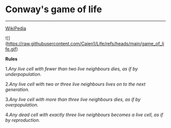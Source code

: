 # Conway's game of life
***

[WikiPedia](https://en.wikipedia.org/wiki/Conway's_Game_of_Life)  

 ![] (https://raw.githubusercontent.com/Caien1/Life/refs/heads/main/game_of_life.gif)

**Rules**  

1._Any live cell with fewer than two live neighbours dies,  as if by underpopulation._  


2._Any live cell with two or three live neighbours lives on to the next generation._  


3._Any live cell with more than three live neighbours dies, as if by overpopulation._  


4._Any dead cell with exactly three live neighbours becomes a live cell, as if by reproduction._  
